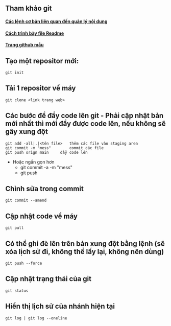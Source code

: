 ## Tham khảo git

#### [Các lệnh cơ bản liên quan đến quản lý nội dung](https://git-scm.com/docs/gittutorial) 
#### [Cách trình bày file Readme](https://docs.github.com/en/get-started/writing-on-github/getting-started-with-writing-and-formatting-on-github/basic-writing-and-formatting-syntax)
#### [Trang github mẫu](https://github.com/anuraghazra/github-readme-stats/blob/master/readme.md#customization)

## Tạo một repositor mới:
	git init
## Tải 1 repositor về máy
	git clone <link trang web>
## Các bước để đẩy code lên git - Phải cập nhật bản mới nhất thì mới đẩy được code lên, nếu không sẽ gây xung đột
	git add -all|.|<tên file>	thêm các file vào staging area
	git commit -m "mess" 		commit các file
	git push orign main		đẩy code lên
- Hoặc ngắn gọn hơn
	- git commit -a -m "mess"
	- git push
## Chỉnh sửa trong commit
	git commit --amend
## Cập nhật code về máy 
	git pull
## Có thể ghi đè lên trên bản xung đột bằng lệnh (sẽ xóa lịch sử đi, không thể lấy lại, không nên dùng)
	git push --force
## Cập nhật trạng thái của git
	git status
## Hiển thị lịch sử của nhánh hiện tại
	git log | git log --oneline
